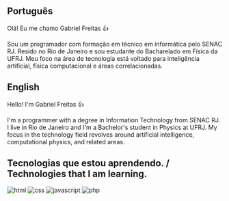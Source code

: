

## Português
Olá! Eu me chamo Gabriel Freitas 👍<br>

Sou um programador com formação em técnico em informática pelo SENAC RJ. Resido no Rio de Janeiro e sou estudante do Bacharelado em Física da UFRJ. 
Meu foco na área de tecnologia está voltado para inteligência artificial, física computacional e áreas correlacionadas.

## English
Hello! I'm Gabriel Freitas 👍<br>

I'm a programmer with a degree in Information Technology from SENAC RJ. I live in Rio de Janeiro and I'm a Bachelor's student in Physics at UFRJ. 
My focus in the technology field revolves around artificial intelligence, computational physics, and related areas.

## Tecnologias que estou aprendendo. / Technologies that I am learning.

<img alt="html" src="https://img.shields.io/badge/HTML5-E34F26?style=for-the-badge&logo=html5&logoColor=white" />
<img alt="css" src="https://img.shields.io/badge/CSS3-1572B6?style=for-the-badge&logo=css3&logoColor=white"/>
<img alt="javascript" src="https://img.shields.io/badge/JavaScript-323330?style=for-the-badge&logo=javascript&logoColor=F7DF1E"/>
<img alt="php" src="https://img.shields.io/badge/PHP-777BB4?style=for-the-badge&logo=php&logoColor=white"/>
